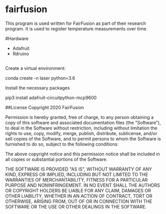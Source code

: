 # fairfusion
This program is used written for FairFusion as part of their research program. It is used to register temperature measurements over time.

#Hardware 
- Adafruit
- Rdruino

##
Create a virtual environment:

conda create -n laser python=3.6

Install the necessary packages

pip3 install adafruit-circuitpython-mcp9600

##License
Copyright 2020 FairFusion

Permission is hereby granted, free of charge, to any person obtaining a copy of this software and associated documentation files (the "Software"), to deal in the Software without restriction, including without limitation the rights to use, copy, modify, merge, publish, distribute, sublicense, and/or sell copies of the Software, and to permit persons to whom the Software is furnished to do so, subject to the following conditions:

The above copyright notice and this permission notice shall be included in all copies or substantial portions of the Software.

THE SOFTWARE IS PROVIDED "AS IS", WITHOUT WARRANTY OF ANY KIND, EXPRESS OR IMPLIED, INCLUDING BUT NOT LIMITED TO THE WARRANTIES OF MERCHANTABILITY, FITNESS FOR A PARTICULAR PURPOSE AND NONINFRINGEMENT. IN NO EVENT SHALL THE AUTHORS OR COPYRIGHT HOLDERS BE LIABLE FOR ANY CLAIM, DAMAGES OR OTHER LIABILITY, WHETHER IN AN ACTION OF CONTRACT, TORT OR OTHERWISE, ARISING FROM, OUT OF OR IN CONNECTION WITH THE SOFTWARE OR THE USE OR OTHER DEALINGS IN THE SOFTWARE.
